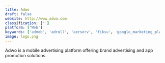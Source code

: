 ```yaml
---
title: Adwo
draft: false 
website: http://www.adwo.com
classification: ['']
platform: ['Web']
keywords: ['admob', 'adroll', 'aerserv', 'fiksu', 'google_marketing_platform', 'leadbolt', 'partytrack', 'persona.ly', 'pocketmath_pro', 'smadex', 'splicky', 'netadge']
image: logo.png
---
```

Adwo is a mobile advertising platform offering brand advertising and app promotion solutions.